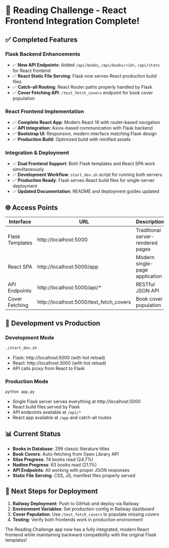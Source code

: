 # 🎉 Reading Challenge - React Frontend Integration Complete!

## ✅ Completed Features

### Flask Backend Enhancements
- ✅ **New API Endpoints**: Added `/api/books`, `/api/books/<id>`, `/api/stats` for React frontend
- ✅ **React Static File Serving**: Flask now serves React production build files
- ✅ **Catch-all Routing**: React Router paths properly handled by Flask
- ✅ **Cover Fetching API**: `/test_fetch_covers` endpoint for book cover population

### React Frontend Implementation
- ✅ **Complete React App**: Modern React 18 with router-based navigation
- ✅ **API Integration**: Axios-based communication with Flask backend
- ✅ **Bootstrap UI**: Responsive, modern interface matching Flask design
- ✅ **Production Build**: Optimized build with minified assets

### Integration & Deployment
- ✅ **Dual Frontend Support**: Both Flask templates and React SPA work simultaneously
- ✅ **Development Workflow**: `start_dev.sh` script for running both servers
- ✅ **Production Ready**: Flask serves React build files for single-server deployment
- ✅ **Updated Documentation**: README and deployment guides updated

## 🌐 Access Points

| Interface | URL | Description |
|-----------|-----|-------------|
| Flask Templates | http://localhost:5000 | Traditional server-rendered pages |
| React SPA | http://localhost:5000/app | Modern single-page application |
| API Endpoints | http://localhost:5000/api/* | RESTful JSON API |
| Cover Fetching | http://localhost:5000/test_fetch_covers | Book cover population |

## 🚀 Development vs Production

### Development Mode
```bash
./start_dev.sh
```
- Flask: http://localhost:5000 (with hot reload)
- React: http://localhost:3000 (with hot reload)
- API calls proxy from React to Flask

### Production Mode
```bash
python app.py
```
- Single Flask server serves everything at http://localhost:5000
- React build files served by Flask
- API endpoints available at `/api/*`
- React app available at `/app` and catch-all routes

## 📊 Current Status

- **Books in Database**: 299 classic literature titles
- **Book Covers**: Auto-fetching from Open Library API
- **Silas Progress**: 74 books read (24.7%)
- **Nadine Progress**: 63 books read (21.1%)
- **API Endpoints**: All working with proper JSON responses
- **Static File Serving**: CSS, JS, manifest files properly served

## 🔄 Next Steps for Deployment

1. **Railway Deployment**: Push to GitHub and deploy via Railway
2. **Environment Variables**: Set production config in Railway dashboard
3. **Cover Population**: Use `/test_fetch_covers` to populate missing covers
4. **Testing**: Verify both frontends work in production environment

The Reading Challenge app now has a fully integrated, modern React frontend while maintaining backward compatibility with the original Flask templates!
